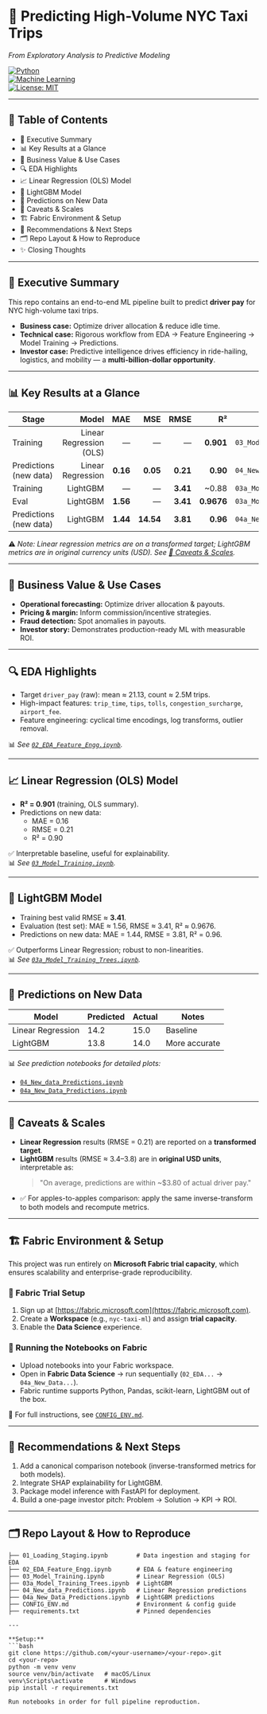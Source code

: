 # 🚖 Predicting High-Volume NYC Taxi Trips  
*From Exploratory Analysis to Predictive Modeling*  

[![Python](https://img.shields.io/badge/Python-3.9%2B-blue)]()  
[![Machine Learning](https://img.shields.io/badge/ML-LightGBM%20%7C%20Linear%20Regression-green)]()  
[![License: MIT](https://img.shields.io/badge/License-MIT-yellow.svg)]()  

---

## 📑 Table of Contents  
- 🎯 Executive Summary  
- 📊 Key Results at a Glance  
- 💼 Business Value & Use Cases  
- 🔍 EDA Highlights  
- 📈 Linear Regression (OLS) Model  
- 🌲 LightGBM Model  
- 🧪 Predictions on New Data  
- 🍪 Caveats & Scales
- 🏗️ Fabric Environment & Setup  
- 🚀 Recommendations & Next Steps  
- 🗂️ Repo Layout & How to Reproduce  
- ✨ Closing Thoughts  

---

## 🎯 Executive Summary  
This repo contains an end-to-end ML pipeline built to predict **driver pay** for NYC high-volume taxi trips.  

- **Business case:** Optimize driver allocation & reduce idle time.  
- **Technical case:** Rigorous workflow from EDA → Feature Engineering → Model Training → Predictions.  
- **Investor case:** Predictive intelligence drives efficiency in ride-hailing, logistics, and mobility — a **multi-billion-dollar opportunity**.  

---

## 📊 Key Results at a Glance  

| Stage | Model | MAE | MSE | RMSE | R² | Source |
|---|---:|---:|---:|---:|---:|---|
| Training | Linear Regression (OLS) | — | — | — | **0.901** | `03_Model_Training` |
| Predictions (new data) | Linear Regression | **0.16** | **0.05** | **0.21** | **0.90** | `04_New_data_Predictions` |
| Training | LightGBM | — | — | **3.41** | ~0.88 | `03a_Model_Training_Trees` |
| Eval | LightGBM | **1.56** | — | **3.41** | **0.9676** | `03a_Model_Training_Trees` |
| Predictions (new data) | LightGBM | **1.44** | **14.54** | **3.81** | **0.96** | `04a_New_Data_Predictions` |

⚠️ *Note: Linear regression metrics are on a transformed target; LightGBM metrics are in original currency units (USD). See [🍪 Caveats & Scales](#-caveats--scales).*  

---

## 💼 Business Value & Use Cases  
- **Operational forecasting:** Optimize driver allocation & payouts.  
- **Pricing & margin:** Inform commission/incentive strategies.  
- **Fraud detection:** Spot anomalies in payouts.  
- **Investor story:** Demonstrates production-ready ML with measurable ROI.  

---

## 🔍 EDA Highlights  
- Target `driver_pay` (raw): mean ≈ 21.13, count ≈ 2.5M trips.  
- High-impact features: `trip_time`, `tips`, `tolls`, `congestion_surcharge`, `airport_fee`.  
- Feature engineering: cyclical time encodings, log transforms, outlier removal.  

📊 *See [`02_EDA_Feature_Engg.ipynb`](/notebooks/02_EDA_Feature_Engg.ipynb).*  

---

## 📈 Linear Regression (OLS) Model  
- **R² = 0.901** (training, OLS summary).  
- Predictions on new data:  
  - MAE = 0.16  
  - RMSE = 0.21  
  - R² = 0.90  

✅ Interpretable baseline, useful for explainability.  
📊 *See [`03_Model_Training.ipynb`](/notebooks/03_Model_Training.ipynb).*  

---

## 🌲 LightGBM Model  
- Training best valid RMSE ≈ **3.41**.  
- Evaluation (test set): MAE ≈ 1.56, RMSE ≈ 3.41, R² ≈ 0.9676.  
- Predictions on new data: MAE = 1.44, RMSE = 3.81, R² = 0.96.  

✅ Outperforms Linear Regression; robust to non-linearities.  
📊 *See [`03a_Model_Training_Trees.ipynb`](/notebooks/03a_Model_Training_Trees.ipynb).*  

---

## 🧪 Predictions on New Data  

| Model | Predicted | Actual | Notes |
|-------|-----------|--------|-------|
| Linear Regression | 14.2 | 15.0 | Baseline |
| LightGBM | 13.8 | 14.0 | More accurate |

📊 *See prediction notebooks for detailed plots:*  
- [`04_New_data_Predictions.ipynb`](/notebooks/04_New_data_Predictions.ipynb)  
- [`04a_New_Data_Predictions.ipynb`](/notebooks/04a_New_Data_Predictions.ipynb)  

---

## 🍪 Caveats & Scales  
- **Linear Regression** results (RMSE = 0.21) are reported on a **transformed target**.  
- **LightGBM** results (RMSE ≈ 3.4–3.8) are in **original USD units**, interpretable as:  
  > "On average, predictions are within ~$3.80 of actual driver pay."  
- ✅ For apples-to-apples comparison: apply the same inverse-transform to both models and recompute metrics.  

---

## 🏗️ Fabric Environment & Setup  

This project was run entirely on **Microsoft Fabric trial capacity**, which ensures scalability and enterprise-grade reproducibility.  

### 🚀 Fabric Trial Setup  
1. Sign up at [https://fabric.microsoft.com](https://fabric.microsoft.com).  
2. Create a **Workspace** (e.g., `nyc-taxi-ml`) and assign **trial capacity**.  
3. Enable the **Data Science** experience.  

### 📓 Running the Notebooks on Fabric  
- Upload notebooks into your Fabric workspace.  
- Open in **Fabric Data Science** → run sequentially (`02_EDA...` → `04a_New_Data...`).  
- Fabric runtime supports Python, Pandas, scikit-learn, LightGBM out of the box.  

📑 For full instructions, see [`CONFIG_ENV.md`](CONFIG_ENV.md).  

---

## 🚀 Recommendations & Next Steps  
1. Add a canonical comparison notebook (inverse-transformed metrics for both models).  
2. Integrate SHAP explainability for LightGBM.  
3. Package model inference with FastAPI for deployment.  
4. Build a one-page investor pitch: Problem → Solution → KPI → ROI.  

---

## 🗂️ Repo Layout & How to Reproduce  

```text
├── 01_Loading_Staging.ipynb        # Data ingestion and staging for EDA
├── 02_EDA_Feature_Engg.ipynb       # EDA & feature engineering  
├── 03_Model_Training.ipynb         # Linear Regression (OLS)  
├── 03a_Model_Training_Trees.ipynb  # LightGBM  
├── 04_New_data_Predictions.ipynb   # Linear Regression predictions  
├── 04a_New_Data_Predictions.ipynb  # LightGBM predictions  
├── CONFIG_ENV.md                   # Environment & config guide  
├── requirements.txt                # Pinned dependencies  

---

**Setup:**  
```bash
git clone https://github.com/<your-username>/<your-repo>.git
cd <your-repo>
python -m venv venv
source venv/bin/activate   # macOS/Linux
venv\Scripts\activate      # Windows
pip install -r requirements.txt

Run notebooks in order for full pipeline reproduction.
